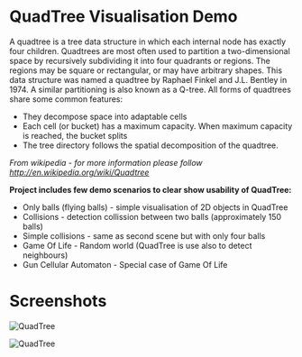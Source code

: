QuadTree Visualisation Demo
========

A quadtree is a tree data structure in which each internal node has exactly four children. Quadtrees are most often used to partition a two-dimensional space by recursively subdividing it into four quadrants or regions. The regions may be square or rectangular, or may have arbitrary shapes. This data structure was named a quadtree by Raphael Finkel and J.L. Bentley in 1974. A similar partitioning is also known as a Q-tree. All forms of quadtrees share some common features:

* They decompose space into adaptable cells
* Each cell (or bucket) has a maximum capacity. When maximum capacity is reached, the bucket splits
* The tree directory follows the spatial decomposition of the quadtree.

*From wikipedia - for more information please follow http://en.wikipedia.org/wiki/Quadtree*

**Project includes few demo scenarios to clear show usability of QuadTree:**

* Only balls (flying balls) - simple visualisation of 2D objects in QuadTree
* Collisions - detection collission between two balls (approximately 150 balls)
* Simple collisions - same as second scene but with only four balls
* Game Of Life - Random world (QuadTree is use also to detect neighbours)
* Gun Cellular Automaton - Special case of Game Of Life

Screenshots
=====

![QuadTree](https://raw.github.com/jirkapenzes/quadtree/master/screenshots/quadtree-balls.png "QuadTree - Balls")

![QuadTree](https://raw.github.com/jirkapenzes/quadtree/master/screenshots/quadtree-gol.png "QuadTree - Gun Cellular Automaton")